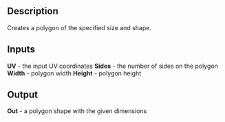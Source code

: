 ## Description
Creates a polygon of the specified size and shape.

## Inputs
**UV** - the input UV coordinates
**Sides** - the number of sides on the polygon
**Width** - polygon width
**Height** - polygon height

## Output
**Out** - a polygon shape with the given dimensions